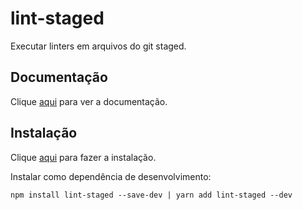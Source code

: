 # lint-staged

Executar linters em arquivos do git staged.

## Documentação

Clique [aqui](https://github.com/okonet/lint-staged) para ver a documentação.

## Instalação

Clique [aqui](https://www.npmjs.com/package/lint-staged) para fazer a instalação.

Instalar como dependência de desenvolvimento:

```
npm install lint-staged --save-dev | yarn add lint-staged --dev
```
